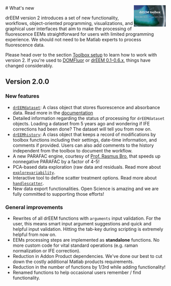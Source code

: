 <img src="top right corner logo.png" width="100" height="auto" align="right"/>
# What's new

drEEM version 2 introduces a set of new functionality, workflows, object-oriented programming, visualizations, and graphical user interfaces that aim to make the processing of fluorescence EEMs straightforward for users with limited programming experience. We should not need to be Matlab experts to process fluorescence data.

Please head over to the section [Toolbox setup](dreem_workflow.html) to learn how to work with version 2. If you're used to [DOMFluor](https://doi.org/10.4319/lom.2008.6.572b) or [drEEM 0.1-0.6.x](https://doi.org/10.1039/C3AY41160E), things have changed considerably.

## Version 2.0.0


### New features

* [`drEEMdataset`](dreemdataset.html): A class object that stores fluorescence and absorbance data. Read more in the [documentation](dreemdataset.html)
* Detailed information regarding the status of processing for `drEEMdataset` objects. Loading a dataset from 5 years ago and wondering if IFE corrections had been done? The dataset will tell you from now on.
* [`drEEMhistory`](drEEMhistory.html): A class object that keeps a record of modifications by toolbox functions including their settings, date-time information, and comments if provided. Users can also add comments to the history independent from the toolbox to document the workflow.
* A new PARAFAC engine, courtesy of [Prof. Rasmus Bro](https://scholar.google.com/citations?user=gW_FGdQAAAAJ), that speeds up nonnegative PARAFAC by a factor of 4-5!
* PCA-based data exploration (raw data and residuals. Read more about [`explorevariability`](explorevariability.html).
* Interactive tool to define scatter treatment options. Read more about [`handlescatter`](handlescatter.hmtl).
* New data export functionalities. Open Science is amazing and we are fully committed to supporting those efforts!

### General improvements

* Rewrites of all drEEM functions with `arguments` input validation. For the user, this means smart input argument suggestions and quick and helpful input validation. Hitting the tab-key during scripting is extremely helpful from now on.
* EEMs processing steps are implemented as **standalone** functions. No more custom code for vital standard operations (e.g. raman normalization or IFE correction).
* Reduction in Addon Product dependencies. We've done our best to cut down the costly additional Matlab products requirements.
* Reduction in the number of functions by 1/3rd while adding functionality!
* Renamed functions to help occasional users remember / find functionality.